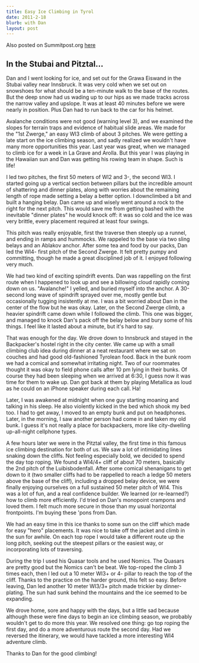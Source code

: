 ```yaml
---
title: Easy Ice Climbing in Tyrol
date: 2011-2-18
blurb: with Dan
layout: post
---
```


Also posted on Summitpost.org [here](http://www.summitpost.org/some-easy-ice-climbing/598199)

In the Stubai and Pitztal...
---

Dan and I went looking for ice, and set out for the Grawa Eiswand in the Stubai
valley near Innsbruck. It was very cold when we set out on snowshoes for what
should be a ten-minute walk to the base of the routes. But the deep snow had us
wading up to our hips as we made tracks across the narrow valley and upslope. It
was at least 40 minutes before we were nearly in position. Plus Dan had to run
back to the car for his helmet.

Avalanche conditions were not good (warning level 3), and we examined the slopes
for terrain traps and evidence of habitual slide areas. We made for the "1st
Zwerge," an easy WI3 climb of about 3 pitches. We were getting a late start on
the ice climbing season, and sadly realized we wouldn't have many more
opportunities this year. Last year was great, when we managed to climb ice for a
week in La Grave and Arolla. But this year I was playing in the Hawaiian sun and
Dan was getting his rowing team in shape. Such is life!

I led two pitches, the first 50 meters of WI2 and 3-, the second WI3. I started
going up a vertical section between pillars but the incredible amount of
shattering and dinner plates, along with worries about the remaining length of
rope made setting a belay a better option. I downclimbed a bit and built a
hanging belay. Dan came up and wisely went around a rock to the right for the
next pitch. This would save me from getting bashed with the inevitable "dinner
plates" he would knock off: it was so cold and the ice was very brittle, every
placement required at least four swings.

This pitch was really enjoyable, first the traverse then steeply up a runnel,
and ending in ramps and hummocks. We rappeled to the base via two sling belays
and an Ablakov anchor. After some tea and food by our packs, Dan led the WI4-
first pitch of the Second Zwerge. It felt pretty pumpy and committing, though he
made a great disciplined job of it. I enjoyed following very much.

We had two kind of exciting spindrift events. Dan was rappelling on the first
route when I happened to look up and see a billowing cloud rapidly coming down
on us. "Avalanche!" I yelled, and buried myself into the anchor. A 30-second
long wave of spindrift sprayed over me, mostly gentle but occasionally tugging
insistently at me. I was a bit worried about Dan in the center of the flow but
he was okay. Later, on the Second Zwerge climb, a heavier spindrift came down
while I followed the climb. This one was bigger, and managed to knock Dan's pack
off the belay below and bury some of his things. I feel like it lasted about a
minute, but it's hard to say.

That was enough for the day. We drove down to Innsbruck and stayed in the
Backpacker's hostel right in the city center. We came up with a small climbing
club idea during dinner at a neat restaurant where we sat on couches and had
good old-fashioned Tyrolean food. Back in the bunk room we had a comical and
somewhat irritating night. Two of our roommates thought it was okay to field
phone calls after 10 pm lying in their bunks. Of course they had been sleeping
when we arrived at 6:30, I guess now it was time for them to wake up. Dan got
back at them by playing Metallica as loud as he could on an iPhone speaker
during each call. Ha!

Later, I was awakened at midnight when one guy starting moaning and talking in
his sleep. He also violently kicked in the bed which shook my bed too. I had to
get away, I moved to an empty bunk and put on headphones. Later, in the morning,
I saw another person had come in and taken my old bunk. I guess it's not really
a place for backpackers, more like city-dwelling up-all-night cellphone types.

A few hours later we were in the Pitztal valley, the first time in this famous
ice climbing destination for both of us. We saw a lot of intimidating lines
snaking down the cliffs. Not feeling especially bold, we decided to spend the
day top roping. We found a WI4/4+ cliff of about 70 meters, basically the 2nd
pitch of the Luibisbodenfall. After some comical shenanigans to get down to it
(two smaller cliffs had to be rappelled to reach a ledge 50 meters above the
base of the cliff), including a dropped belay device, we were finally enjoying
ourselves on a full sustained 50 meter pitch of WI4. This was a lot of fun, and
a real confidence builder. We learned (or re-learned?) how to climb more
efficiently. I'd tried on Dan's monopoint crampons and loved them. I felt much
more secure in those than my usual horizontal frontpoints. I'm buying these
'pons from Dan.

We had an easy time in this ice thanks to some sun on the cliff which made for
easy "hero" placements. It was nice to take off the jacket and climb in the sun
for awhile. On each top rope I would take a different route up the long pitch,
seeking out the steepest pillars or the easiest way, or incorporating lots of
traversing.

During the trip I used his Quasar tools and he used Nomics. The Quasars are
pretty good but the Nomics can't be beat. We top-roped the climb 3 times each,
then I led out a 10 meter WI3+ or 4- pillar to reach the top of the
cliff. Thanks to the practice on the harder ground, this felt so easy.  Before
leaving, Dan led another 10 meter WI3/3+ pitch made trickier by
dinner-plating. The sun had sunk behind the mountains and the ice seemed to be
expanding.

We drove home, sore and happy with the days, but a little sad because although
these were fine days to begin an ice climbing season, we probably wouldn't get
to do more this year. We resolved one thing: go top roping the first day, and do
a more adventurous route the second day. Had we reversed the itinerary, we would
have tackled a more interesting WI4 adventure climb.

Thanks to Dan for the good climbing!
                     

